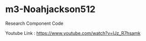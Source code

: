 # m3-Noahjackson512
Research Component Code

Youtube Link : https://www.youtube.com/watch?v=IJz_R7hsamk
